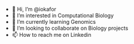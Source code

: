 - 👋 Hi, I’m @iokafor
- 👀 I’m interested in Computational Biology
- 🌱 I’m currently learning Genomics 
- 💞️ I’m looking to collaborate on Biology projects
- 📫 How to reach me on Linkedin

<!---
iokafor/iokafor is a ✨ special ✨ repository because its `README.md` (this file) appears on your GitHub profile.
You can click the Preview link to take a look at your changes.
--->
